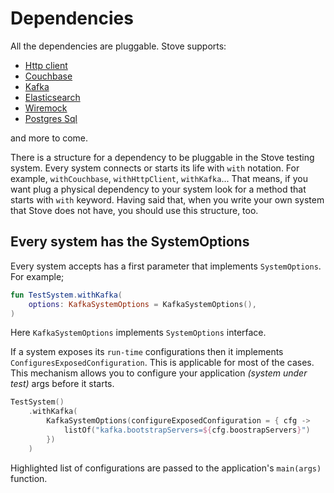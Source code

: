 # Dependencies

All the dependencies are pluggable. Stove supports:

- [Http client](05-http.md)
- [Couchbase](01-couchbase.md)
- [Kafka](02-kafka.md)
- [Elasticsearch](03-elasticsearch.md)
- [Wiremock](04-wiremock.md)
- [Postgres Sql](06-postgresql.md)

and more to come.

There is a structure for a dependency to be pluggable in the Stove testing system. Every system connects or starts its 
life with `with` notation. For example, `withCouchbase`, `withHttpClient`, `withKafka`... That means, if you want plug
a physical dependency to your system look for a method that starts with `with` keyword. Having said that, when you write
your own system that Stove does not have, you should use this structure, too.

## Every system has the SystemOptions

Every system accepts has a first parameter that implements `SystemOptions`. For example;
```kotlin
fun TestSystem.withKafka(
    options: KafkaSystemOptions = KafkaSystemOptions(),
)
```
Here `KafkaSystemOptions` implements `SystemOptions` interface. 

If a system exposes its `run-time` configurations then it implements `ConfiguresExposedConfiguration`. This is applicable for
most of the cases. This mechanism allows you to configure your application _(system under test)_ args before it starts.

```kotlin hl_lines="4"
TestSystem()
    .withKafka(
        KafkaSystemOptions(configureExposedConfiguration = { cfg ->
            listOf("kafka.bootstrapServers=${cfg.boostrapServers}")
        })
    )
```
Highlighted list of configurations are passed to the application's `main(args)` function.
